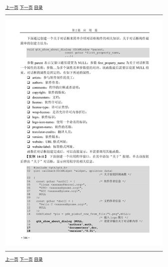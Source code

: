 [上一页](357.md) [下一页](359.md) [目录](../README.md)

***

![358](../images/358.png)

***

[上一页](357.md) [下一页](359.md) [目录](../README.md)